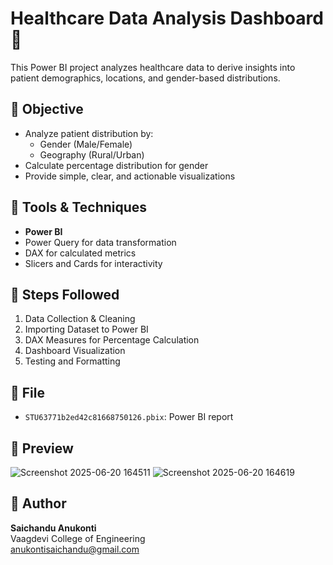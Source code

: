# Healthcare Data Analysis Dashboard 🏥

This Power BI project analyzes healthcare data to derive insights into patient demographics, locations, and gender-based distributions.

## 🎯 Objective

- Analyze patient distribution by:
  - Gender (Male/Female)
  - Geography (Rural/Urban)
- Calculate percentage distribution for gender
- Provide simple, clear, and actionable visualizations

## 🔧 Tools & Techniques

- **Power BI**
- Power Query for data transformation
- DAX for calculated metrics
- Slicers and Cards for interactivity

## 🧪 Steps Followed

1. Data Collection & Cleaning
2. Importing Dataset to Power BI
3. DAX Measures for Percentage Calculation
4. Dashboard Visualization
5. Testing and Formatting

## 📂 File

- `STU63771b2ed42c81668750126.pbix`: Power BI report
  
## 📸 Preview
  ![Screenshot 2025-06-20 164511](https://github.com/user-attachments/assets/c7fc5563-0589-4df2-9db1-b29b8772eeb5)
  ![Screenshot 2025-06-20 164619](https://github.com/user-attachments/assets/18a276c3-76c8-4d42-b8fc-7221c215034d)



## 📌 Author

**Saichandu Anukonti**  
Vaagdevi College of Engineering  
anukontisaichandu@gmail.com
